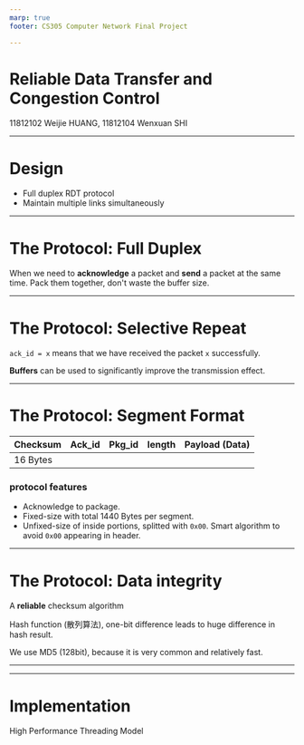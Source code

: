 ```yaml
---
marp: true
footer: CS305 Computer Network Final Project

---
```


# Reliable Data Transfer and Congestion Control
11812102 Weijie HUANG, 11812104 Wenxuan SHI

---

# Design

- Full duplex RDT protocol
- Maintain multiple links simultaneously

---

# The Protocol: Full Duplex

When we need to **acknowledge** a packet and **send** a packet at the same time. Pack them together, don't waste the buffer size.

---

# The Protocol: Selective Repeat

`ack_id = x` means that we have received the packet `x` successfully.

**Buffers** can be used to significantly improve the transmission effect.

---

# The Protocol: Segment Format

|Checksum|Ack_id|Pkg_id|length|Payload (Data)|
|--|--|--|--|--|
|16 Bytes|||||

### protocol features
- Acknowledge to package.
- Fixed-size with total 1440 Bytes per segment.
- Unfixed-size of inside portions, splitted with `0x00`. Smart algorithm to avoid `0x00` appearing in header.

---

# The Protocol: Data integrity

A **reliable** checksum algorithm

Hash function (散列算法), one-bit difference leads to huge difference in hash result.

We use MD5 (128bit), because it is very common and relatively fast.

---



---

# Implementation

High Performance Threading Model